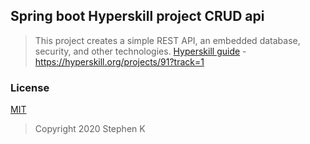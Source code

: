 ## Spring boot Hyperskill project CRUD api
>This project creates a simple REST API, an embedded database, security, and other technologies.
[Hyperskill guide](https://hyperskill.org/projects/91?track=1) - https://hyperskill.org/projects/91?track=1

### License
[MIT](https://opensource.org/licenses/MIT)
> Copyright 2020 Stephen K
